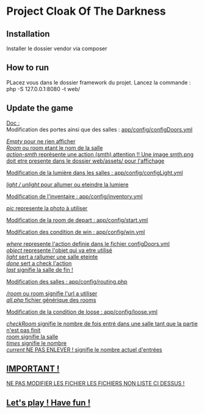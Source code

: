 <h1>Project Cloak Of The Darkness</h1>

<h2>Installation</h2>

Installer le dossier vendor via composer

<h2>How to run</h2>

PLacez vous dans le dossier framework du projet.
Lancez la commande : php -S 127.0.0.1:8080 -t web/

<h2>Update the game</h2>

<u>Doc :</u> 
<br>
Modification des portes ainsi que des salles : <u>app/config/configDoors.yml 

<i>Empty</i> pour ne rien afficher
<br><i>Room</i> ou room etant le nom de la salle
<br><i>action-smth</i> représente une action (smth) attention !! Une image smth.png doit etre presente dans le dossier web/assets/ pour l'affichage

Modification de la lumière dans les salles : <u>app/config/configLight.yml

<i>light / unlight</i> pour allumer ou eteindre la lumiere

Modification de l'inventaire : <u>app/config/inventory.yml 

<i>pic</i> represente la photo à utiliser

Modification de la room de depart : <u>app/config/start.yml

Modification des condition de win : <u>app/config/win.yml

<i>where</i> represente l'action definie dans le fichier configDoors.yml<br>
<i>object</i> represente l'objet qui va etre utilisé<br>
<i>light</i> sert a rallumer une salle eteinte<br>
<i>done</i> sert a check l'action<br>
<i>last</i> signifie la salle de fin !

Modification des salles : <u>app/config/routing.php</u>

<i>/room</i> ou room signifie l'url a utiliser<br>
<i>all.php</i> fichier générique des rooms 

Modification de la condition de loose : <u>app/config/loose.yml</u> 

<i>checkRoom</i> signifie le nombre de fois entré dans une salle tant que la partie n'est pas finit<br>
<i>room</i> signifie la salle<br>
<i>times</i> signifie le nombre<br>
<i>current</i> NE PAS ENLEVER ! signifie le nombre actuel d'entrées<br>

<h2>IMPORTANT !</h2>

NE PAS MODIFIER LES FICHIER LES FICHIERS NON LISTE CI DESSUS !

<h2>Let's play ! Have fun !</h2>
